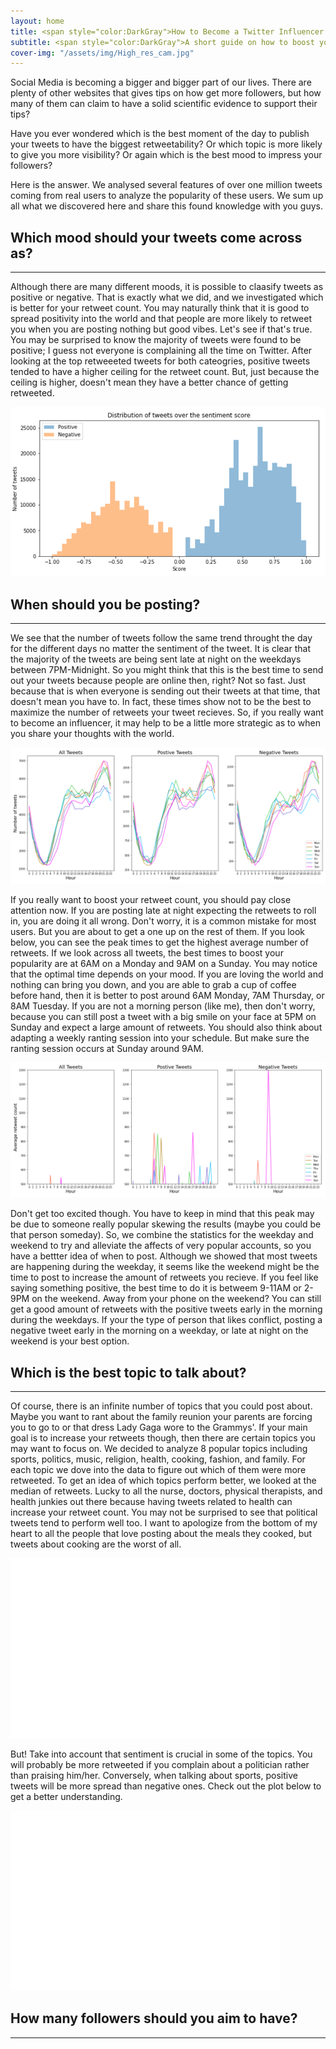 ```yaml
---
layout: home
title: <span style="color:DarkGray">How to Become a Twitter Influencer </span>
subtitle: <span style="color:DarkGray">A short guide on how to boost your chances to be a real influencer on Twitter.</span>
cover-img: "/assets/img/High_res_cam.jpg"
---
```

 Social Media is becoming a bigger and bigger part of our lives. There are plenty of other websites that gives tips on how get more followers, but 
 how many of them can claim to have a solid scientific evidence to support their tips? 

 Have you ever wondered which is the best moment of the day to publish your tweets to have the biggest retweetability? 
 Or which topic is more likely to give you more visibility? Or again which is the best mood to impress your followers?

 Here is the answer.
 We analysed several features of over one million tweets coming from real users to analyze the popularity of these users. 
 We sum up all what we discovered here and share this found knowledge with you guys.


## Which mood should your tweets come across as?
___
Although there are many different moods, it is possible to claasify tweets as positive or negative. That is exactly what we did, and we investigated which is better for your retweet count. You may naturally think that it is good to spread positivity into the world and that people are more likely to retweet you when you are posting nothing but good vibes. Let's see if that's true. You may be surprised to know the majority of tweets were found to be positive; I guess not everyone is complaining all the time on Twitter. After looking at the top retweeeted tweets for both cateogries, positive tweets tended to have a higher ceiling for the retweet count. But, just because the ceiling is higher, doesn't mean they have a better chance of getting retweeted. 

![](/assets/img/Vader_distribution.png)

## When should you be posting?
___
We see that the number of tweets follow the same trend throught the day for the different days no matter the sentiment of the tweet. It is clear that the majority of the tweets are being sent late at night on the weekdays between 7PM-Midnight. So you might think that this is the best time to send out your tweets because people are online then, right? Not so fast. Just because that is when everyone is sending out their tweets at that time, that doesn't mean you have to. In fact, these times show not to be the best to maximize the number of retweets your tweet recieves. So, if you really want to become an influencer, it may help to be a little more strategic as to when you share your thoughts with the world. 

![](/assets/img/tweets_day.png)

If you really want to boost your retweet count, you should pay close attention now. If you are posting late at night expecting the retweets to roll in, you are doing it all wrong. Don't worry, it is a common mistake for most users. But you are about to get a one up on the rest of them. If you look below, you can see the peak times to get the highest average number of retweets. If we look across all tweets, the best times to boost your popularity are at 6AM on a Monday and 9AM on a Sunday. You may notice that the optimal time depends on your mood. If you are loving the world and nothing can bring you down, and you are able to grab a cup of coffee before hand, then it is better to post around 6AM Monday, 7AM Thursday, or 8AM Tuesday. If you are not a morning person (like me), then don't worry, because you can still post a tweet with a big smile on your face at 5PM on Sunday and expect a large amount of retweets. You should also think about adapting a weekly ranting session into your schedule. But make sure the ranting session occurs at Sunday around 9AM. 

![](/assets/img/peaks.png)

Don't get too excited though. You have to keep in mind that this peak may be due to someone really popular skewing the results (maybe you could be that person someday). So, we combine the statistics for the weekday and weekend to try and alleviate the affects of very popular accounts, so you have a bettter idea of when to post. Although we showed that most tweets are happening during the weekday, it seems like the weekend might be the time to post to increase the amount of retweets you recieve. If you feel like saying something positive, the best time to do it is betweem 9-11AM or 2-9PM on the weekend. Away from your phone on the weekend? You can still get a good amount of retweets with the positive tweets early in the morning during the weekdays. If your the type of person that likes conflict, posting a negative tweet early in the morning on a weekday, or late at night on the weekend is your best option. 

## Which is the best topic to talk about?
___

Of course, there is an infinite number of topics that you could post about. Maybe you want to rant about the family reunion your parents are forcing you to go to or that dress Lady Gaga wore to the Grammys'. If your main goal is to increase your retweets though, then there are certain topics you may want to focus on. We decided to analyze 8 popular topics including sports, politics, music, religion, health, cooking, fashion, and family. For each topic we dove into the data to figure out which of them were more retweeted. To get an idea of which topics perform better, we looked at the median of retweets. Lucky to all the nurse, doctors, physical therapists, and health junkies out there because having tweets related to health can increase your retweet count. You may not be surprised to see that political tweets tend to perform well too. I want to apologize from the bottom of my heart to all the people that love posting about the meals they cooked, but tweets about cooking are the worst of all. 


![Median retweet count per category](/assets/img/median_retweetcount_category.png)

But! Take into account that sentiment is crucial in some of the topics. You will probably be more retweeted if you complain about a politician rather than praising him/her. Conversely, when talking about sports, positive tweets will be more spread than negative ones. Check out the plot below to get a better understanding.

![Median retweet count per category and sentiment](/assets/img/median_retweetcount.png)




## How many followers should you aim to have?
___


